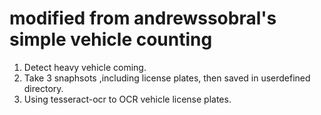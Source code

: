 # modified from andrewssobral's simple vehicle counting
1. Detect heavy vehicle coming.
2. Take 3 snaphsots ,including license plates, then saved in userdefined directory.
3. Using tesseract-ocr to OCR vehicle license plates.
